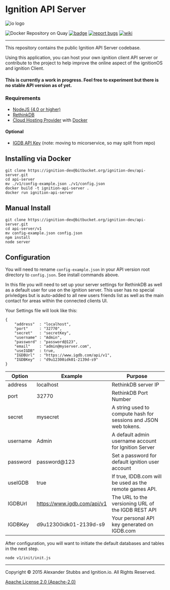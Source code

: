 # Ignition API Server

![io logo](http://i.imgur.com/G7Uwcoq.png)

![Docker Repository on Quay](https://quay.io/repository/ignitionio/api-server/status "Docker ") [![badge](https://img.shields.io/badge/CHAT%20NOW-%20SLACK-blue.svg)](https://slackignition.azurewebsites.net/) [![report bugs](https://img.shields.io/badge/REPORT-ISSUES-red.svg)](http://ignitionio.atlassian.net/) [![wiki](https://img.shields.io/badge/PROJECT-WIKI-brightgreen.svg)](https://ignitionio.atlassian.net/wiki/#all-updates)


----

This repository contains the public Ignition API Server codebase.

Using this application, you can host your own ignition client API server or contribute to the project to help improve the online aspect of the ignitionOS and ignition Client. 

#### This is currently a work in progress. Feel free to experiment but there is no stable API version as of yet.


### Requirements

* [NodeJS (4.0 or higher)](https://nodejs.org)
* [RethinkDB](http://rethinkdb.com/)
* [Cloud Hosting Provider](http://lowendbox.com/) with [Docker](https://www.docker.com/)

#### Optional
* [IGDB API Key](https://www.igdb.com/api/request) (note: moving to micorservice, so may split from repo)

## Installing via Docker
	
	git clone https://ignition-dev@bitbucket.org/ignition-dev/api-server.git
	cd api-server
    mv ./v1/config-example.json ./v1/config.json
    docker build -t ignition-api-server .
    docker run ignition-api-server

## Manual Install
    git clone https://ignition-dev@bitbucket.org/ignition-dev/api-server.git
	cd api-server/v1
	mv config-example.json config.json
	npm install
	node server
	
## Configuration

You will need to rename `config-example.json` in your API version root directory to `config.json`. See install commands above.

In this file you will need to set up your server settings for RethinkDB as well as a default user for use on the ignition server. This user has no special privledges but is auto-added to all new users friends list as well as the main contact for areas within the connected clients UI.

Your Settings file will look like this:

	{
		"address"  : "localhost",  
		"port"	   : "32770",     
		"secret"   : "secretKey", 
		"username" : "Admin",
		"password" : "password@123",
		"email"    : "admin@myserver.com",
		"useIGDB"  : true,
		"IGDBUrl"  : "https://www.igdb.com/api/v1",
		"IGDBKey"  : "d9u12300idk01-2139d-s9"
	} 

| Option  |  Example | Purpose  |   
|---|---|---|
| address  |  localhost |  RethinkDB server IP  |   
| port | 32770  | RethinkDB Port Number  |   
| secret  | mysecret  | A string used to compute hash for sessions and JSON web tokens.   |   
| username  | Admin  |  A default admin username account for Ignition Server |   
|  password |  password@123 | Set a password for default ignition user account  |   
| useIGDB  | true  | If true, IDDB.com will be used as the remote games API.  |   
|  IGDBUrl | https://www.igdb.com/api/v1  | The URL to the versioning URL of the IGDB REST API |   
| IGDBKey  | d9u12300idk01-2139d-s9  | Your personal API key generated on IGDB.com  |   

After configuration, you will want to initiate the default databases and tables in the next step.

    node v1/init/init.js

----
Copyright &copy; 2015 Alexander Stubbs and Ignition.io. All Rights Reserved. 

[Apache License 2.0 (Apache-2.0)](https://tldrlegal.com/license/apache-license-2.0-%28apache-2.0%29#summary)